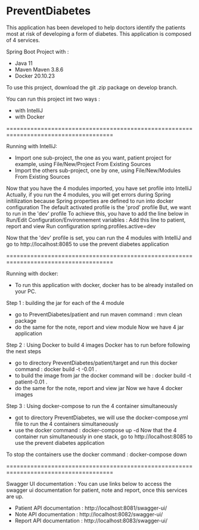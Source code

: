 # PreventDiabetes
This application has been developed to help doctors identify the patients most at risk of developing a form of diabetes.  This application is composed of 4 services.

Spring Boot Project with :

 - Java 11
 - Maven Maven 3.8.6
 - Docker 20.10.23
 
To use this project, download the git .zip package on develop branch. 

You can run this project int two ways :
 - with IntelliJ
 - with Docker

 =====================================================================================
 
 Running with IntelliJ:
 - Import one sub-project, the one as you want, patient project for example, using File/New/Project From Existing Sources
 - Import the others sub-project, one by one, using File/New/Modules From Existing Sources
 
Now that you have the 4 modules imported, you have set profile into IntelliJ
Actually, if you run the 4 modules, you will get errors during Spring initilization because Spring properties are defined to run into docker configuration
The default activated profile is the 'prod' profile
But, we want to run in the 'dev' profile
To achieve this, you have to add the line below in Run/Edit Configuration/Environnement variables :
Add this line to patient, report and view Run configuration
spring.profiles.active=dev
 
Now that the 'dev' profile is set, you can run the 4 modules with IntelliJ and go to http://localhost:8085 to use the prevent diabetes application
 
 
=====================================================================================
 
 
Running with docker:
 - To run this application with docker, docker has to be already installed on your PC.

 
Step 1 : building the jar for each of the 4 module
  - go to PreventDiabetes/patient and run maven command : mvn clean package
  - do the same for the note, report and view module
 Now we have 4 jar application
  
 Step 2 : Using Docker to build 4 images
Docker has to run before following the next steps
  - go to directory PreventDiabetes/patient/target and run this docker command : docker build -t <nameOfService>-0.01 .
  - to build the image from jar the docker command will be : docker build -t patient-0.01 .
  - do the same for the note, report and view jar
Now we have 4 docker images
  
 Step 3 : Using docker-compose to run the 4 container simultaneously
  - got to directory PreventDiabetes, we will use the docker-compose.yml file to run the 4 containers simultaneously
  - use the docker command : docker-compose up -d
Now that the 4 container run simultaneously in one stack, go to http://localhost:8085 to use the prevent diabetes application

To stop the containers use the docker command : docker-compose down
  
 
=====================================================================================
 
 
Swagger UI documentation :
You can use links below to access the swagger ui documentation for patient, note and report, once this services are up.
 - Patient API documentation : http://localhost:8081/swagger-ui/
 - Note API documentation : http://localhost:8082/swagger-ui/
 - Report API documentation : http://localhost:8083/swagger-ui/

